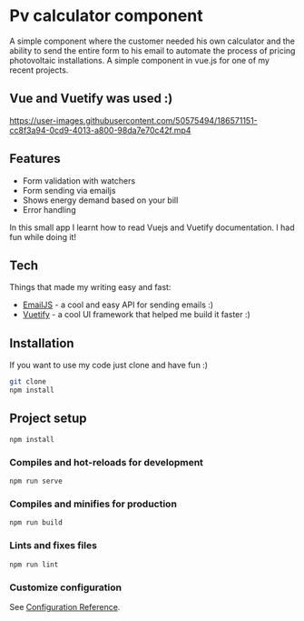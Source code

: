 # Pv calculator component

A simple component where the customer needed his own calculator and the ability to send the entire form to his email to automate the process of pricing photovoltaic installations.
A simple component in vue.js for one of my recent projects.

## Vue and Vuetify was used :)


https://user-images.githubusercontent.com/50575494/186571151-cc8f3a94-0cd9-4013-a800-98da7e70c42f.mp4


## Features

- Form validation with watchers
- Form sending via emailjs 
- Shows energy demand based on your bill
- Error handling

In this small app I learnt how to read Vuejs and Vuetify documentation. I had fun while doing it!

## Tech

Things that made my writing easy and fast:

- [EmailJS](https://www.emailjs.com/docs/) - a cool and easy API for sending emails :)
- [Vuetify](https://vuetifyjs.com/en/getting-started/installation/) - a cool UI framework that helped me build it faster :)

## Installation

If you want to use my code just clone and have fun :)

```sh
git clone 
npm install
```

## Project setup
```
npm install
```

### Compiles and hot-reloads for development
```
npm run serve
```

### Compiles and minifies for production
```
npm run build
```

### Lints and fixes files
```
npm run lint
```

### Customize configuration
See [Configuration Reference](https://cli.vuejs.org/config/).
